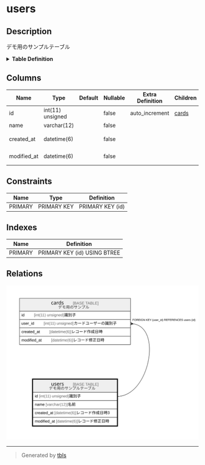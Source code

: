 # users

## Description

デモ用のサンプルテーブル

<details>
<summary><strong>Table Definition</strong></summary>

```sql
CREATE TABLE `users` (
  `id` int(11) unsigned NOT NULL AUTO_INCREMENT COMMENT '識別子',
  `name` varchar(12) NOT NULL COMMENT '名前',
  `created_at` datetime(6) NOT NULL COMMENT 'レコード作成日時3',
  `modified_at` datetime(6) NOT NULL COMMENT 'レコード修正日時',
  PRIMARY KEY (`id`)
) ENGINE=InnoDB DEFAULT CHARSET=utf8 COMMENT='デモ用のサンプルテーブル'
```

</details>

## Columns

| Name | Type | Default | Nullable | Extra Definition | Children | Parents | Comment |
| ---- | ---- | ------- | -------- | ---------------- | -------- | ------- | ------- |
| id | int(11) unsigned |  | false | auto_increment | [cards](cards.md) |  | 識別子 |
| name | varchar(12) |  | false |  |  |  | 名前 |
| created_at | datetime(6) |  | false |  |  |  | レコード作成日時3 |
| modified_at | datetime(6) |  | false |  |  |  | レコード修正日時 |

## Constraints

| Name | Type | Definition |
| ---- | ---- | ---------- |
| PRIMARY | PRIMARY KEY | PRIMARY KEY (id) |

## Indexes

| Name | Definition |
| ---- | ---------- |
| PRIMARY | PRIMARY KEY (id) USING BTREE |

## Relations

![er](users.svg)

---

> Generated by [tbls](https://github.com/k1LoW/tbls)
